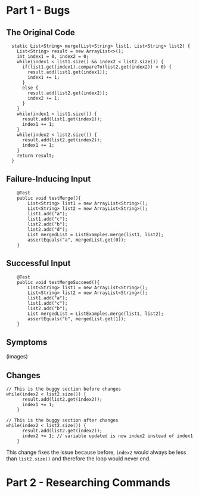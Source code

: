 # Part 1 - Bugs
## The Original Code
```
  static List<String> merge(List<String> list1, List<String> list2) {
    List<String> result = new ArrayList<>();
    int index1 = 0, index2 = 0;
    while(index1 < list1.size() && index2 < list2.size()) {
      if(list1.get(index1).compareTo(list2.get(index2)) < 0) {
        result.add(list1.get(index1));
        index1 += 1;
      }
      else {
        result.add(list2.get(index2));
        index2 += 1;
      }
    }
    while(index1 < list1.size()) {
      result.add(list1.get(index1));
      index1 += 1;
    }
    while(index2 < list2.size()) {
      result.add(list2.get(index2));
      index1 += 1;
    }
    return result;
  }
```
## Failure-Inducing Input
```
    @Test
    public void testMerge(){
        List<String> list1 = new ArrayList<String>(); 
        List<String> list2 = new ArrayList<String>();
        list1.add("a");
        list1.add("c");
        list2.add("b");
        list2.add("d");
        List mergedList = ListExamples.merge(list1, list2);
        assertEquals("a", mergedList.get(0));
    }
```
## Successful Input
```
    @Test
    public void testMergeSucceed(){
        List<String> list1 = new ArrayList<String>(); 
        List<String> list2 = new ArrayList<String>();
        list1.add("a");
        list1.add("c");
        list2.add("b");
        List mergedList = ListExamples.merge(list1, list2);
        assertEquals("b", mergedList.get(1));
    }
```
## Symptoms
(images)

## Changes
```
// This is the buggy section before changes
while(index2 < list2.size()) {
      result.add(list2.get(index2));
      index1 += 1;
    }
```
```
// This is the buggy section after changes
while(index2 < list2.size()) {
      result.add(list2.get(index2));
      index2 += 1; // variable updated is now index2 instead of index1
    }
```
This change fixes the issue because before, `index2` would always be less than `list2.size()` and therefore the loop would never end.

# Part 2 - Researching Commands
